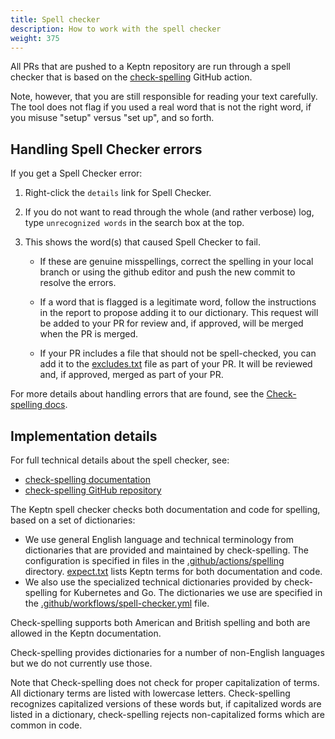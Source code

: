 ```yaml
---
title: Spell checker
description: How to work with the spell checker
weight: 375
---
```


All PRs that are pushed to a Keptn repository
are run through a spell checker that is based on the
[check-spelling](https://github.com/check-spelling/check-spelling)
GitHub action.

Note, however, that you are still responsible for reading your text carefully.
The tool does not flag if you used a real word that is not the right word,
if you misuse "setup" versus "set up", and so forth.

## Handling Spell Checker errors

If you get a Spell Checker error:

1. Right-click the `details` link for Spell Checker.
1. If you do not want to read through the whole (and rather verbose) log,
   type `unrecognized words` in the search box at the top.
1. This shows the word(s) that caused Spell Checker to fail.

   - If these are genuine misspellings,
     correct the spelling in your local branch
     or using the github editor
     and push the new commit to resolve the errors.

   - If a word that is flagged is a legitimate word,
     follow the instructions in the report
     to propose adding it to our dictionary.
     This request will be added to your PR for review
     and, if approved, will be merged when the PR is merged.

   - If your PR includes a file that should not be spell-checked,
     you can add it to the
     [excludes.txt](https://github.com/keptn/lifecycle-toolkit/blob/main/.github/actions/spelling/excludes.txt) file
     as part of your PR.
     It will be reviewed and, if approved,
     merged as part of your PR.

For more details about handling errors that are found, see the
[Check-spelling docs](https://docs.check-spelling.dev/).

## Implementation details

For full technical details about the spell checker, see:

- [check-spelling documentation](https://docs.check-spelling.dev/)
- [check-spelling GitHub repository](https://github.com/check-spelling/check-spelling)

The Keptn spell checker checks both documentation and code for spelling,
based on a set of dictionaries:

- We use general English language and technical terminology
  from dictionaries that are provided and maintained by check-spelling.
  The configuration is specified in files in the
  [.github/actions/spelling](https://github.com/keptn/lifecycle-toolkit/tree/main/.github/actions/spelling)
  directory.
  [expect.txt](https://github.com/keptn/lifecycle-toolkit/tree/main/.github/actions/spelling/expect.txt)
  lists Keptn terms for both documentation and code.
- We also use the specialized technical dictionaries provided by check-spelling
  for Kubernetes and Go.
  The dictionaries we use are specified in the
  [.github/workflows/spell-checker.yml](https://github.com/keptn/lifecycle-toolkit/blob/main/.github/workflows/spell-checker.yml)
  file.

Check-spelling supports both American and British spelling
and both are allowed in the Keptn documentation.

Check-spelling provides dictionaries for a number of non-English languages
but we do not currently use those.

Note that Check-spelling does not check for proper capitalization of terms.
All dictionary terms are listed with lowercase letters.
Check-spelling recognizes capitalized versions of these words but,
if capitalized words are listed in a dictionary,
check-spelling rejects non-capitalized forms
which are common in code.
